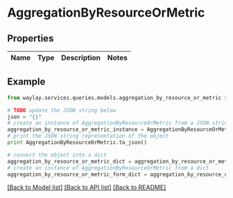 # AggregationByResourceOrMetric


## Properties

Name | Type | Description | Notes
------------ | ------------- | ------------- | -------------

## Example

```python
from waylay.services.queries.models.aggregation_by_resource_or_metric import AggregationByResourceOrMetric

# TODO update the JSON string below
json = "{}"
# create an instance of AggregationByResourceOrMetric from a JSON string
aggregation_by_resource_or_metric_instance = AggregationByResourceOrMetric.from_json(json)
# print the JSON string representation of the object
print AggregationByResourceOrMetric.to_json()

# convert the object into a dict
aggregation_by_resource_or_metric_dict = aggregation_by_resource_or_metric_instance.to_dict()
# create an instance of AggregationByResourceOrMetric from a dict
aggregation_by_resource_or_metric_form_dict = aggregation_by_resource_or_metric.from_dict(aggregation_by_resource_or_metric_dict)
```
[[Back to Model list]](../README.md#documentation-for-models) [[Back to API list]](../README.md#documentation-for-api-endpoints) [[Back to README]](../README.md)


